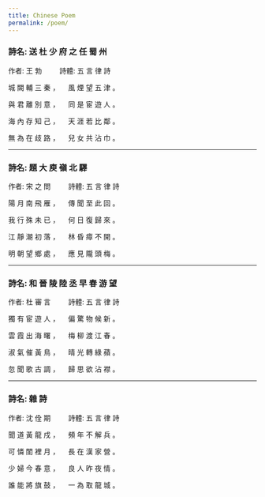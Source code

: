 ```yaml
---
title: Chinese Poem
permalink: /poem/
---
```


### 詩名: 送 杜 少 府 之 任 蜀 州

作者: 王 勃 　　 詩體: 五 言 律 詩 

城 闕 輔 三 秦 ，	　風 煙 望 五 津 。

與 君 離 別 意 ，	　同 是 宦 遊 人 。

海 內 存 知 己 ，	　天 涯 若 比 鄰 。

無 為 在 歧 路 ，	　兒 女 共 沾 巾 。

***

### 詩名: 題 大 庾 嶺 北 驛

作者: 宋 之 問 　　 詩體: 五 言 律 詩 

陽 月 南 飛 雁 ，	　傳 聞 至 此 回 。

我 行 殊 未 已 ，	　何 日 復 歸 來 。

江 靜 潮 初 落 ，	　林 昏 瘴 不 開 。

明 朝 望 鄉 處 ，	　應 見 隴 頭 梅 。

***

### 詩名: 和 晉 陵 陸 丞 早 春 游 望

作者: 杜 審 言 　　 詩體: 五 言 律 詩 

獨 有 宦 遊 人 ，	　偏 驚 物 候 新 。

雲 霞 出 海 曙 ，	　梅 柳 渡 江 春 。

淑 氣 催 黃 鳥 ，	　晴 光 轉 綠 蘋 。

忽 聞 歌 古 調 ，	　歸 思 欲 沾 襟 。

***

### 詩名: 雜 詩

作者: 沈 佺 期 　　 詩體: 五 言 律 詩 

聞 道 黃 龍 戍 ，	　頻 年 不 解 兵 。

可 憐 閨 裡 月 ，	　長 在 漢 家 營 。

少 婦 今 春 意 ，	　良 人 昨 夜 情 。

誰 能 將 旗 鼓 ，	　一 為 取 龍 城 。

